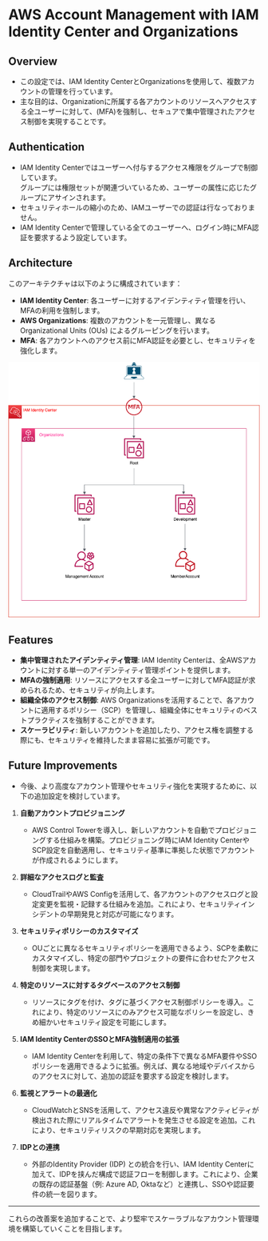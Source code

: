 # AWS Account Management with IAM Identity Center and Organizations

## Overview

- この設定では、IAM Identity CenterとOrganizationsを使用して、複数アカウントの管理を行っています。    
- 主な目的は、Organizationに所属する各アカウントのリソースへアクセスする全ユーザーに対して、(MFA)を強制し、セキュアで集中管理されたアクセス制御を実現することです。

## Authentication
- IAM Identity Centerではユーザーへ付与するアクセス権限をグループで制御しています。  
グループには権限セットが関連づいているため、ユーザーの属性に応じたグループにアサインされます。
- セキュリティホールの縮小のため、IAMユーザーでの認証は行なっておりません。
- IAM Identity Centerで管理している全てのユーザーへ、ログイン時にMFA認証を要求するよう設定しています。

## Architecture

このアーキテクチャは以下のように構成されています：
- **IAM Identity Center**: 各ユーザーに対するアイデンティティ管理を行い、MFAの利用を強制します。
- **AWS Organizations**: 複数のアカウントを一元管理し、異なるOrganizational Units (OUs) によるグルーピングを行います。
- **MFA**: 各アカウントへのアクセス前にMFA認証を必要とし、セキュリティを強化します。

![Architecture Diagram](../../docs/img/account_management.png)

## Features
- **集中管理されたアイデンティティ管理**: IAM Identity Centerは、全AWSアカウントに対する単一のアイデンティティ管理ポイントを提供します。
- **MFAの強制適用**: リソースにアクセスする全ユーザーに対してMFA認証が求められるため、セキュリティが向上します。
- **組織全体のアクセス制御**: AWS Organizationsを活用することで、各アカウントに適用するポリシー（SCP）を管理し、組織全体にセキュリティのベストプラクティスを強制することができます。
- **スケーラビリティ**: 新しいアカウントを追加したり、アクセス権を調整する際にも、セキュリティを維持したまま容易に拡張が可能です。

## Future Improvements
- 今後、より高度なアカウント管理やセキュリティ強化を実現するために、以下の追加設定を検討しています。

1. **自動アカウントプロビジョニング**  
   - AWS Control Towerを導入し、新しいアカウントを自動でプロビジョニングする仕組みを構築。プロビジョニング時にIAM Identity CenterやSCP設定を自動適用し、セキュリティ基準に準拠した状態でアカウントが作成されるようにします。

2. **詳細なアクセスログと監査**  
   - CloudTrailやAWS Configを活用して、各アカウントのアクセスログと設定変更を監視・記録する仕組みを追加。これにより、セキュリティインシデントの早期発見と対応が可能になります。

3. **セキュリティポリシーのカスタマイズ**  
   - OUごとに異なるセキュリティポリシーを適用できるよう、SCPを柔軟にカスタマイズし、特定の部門やプロジェクトの要件に合わせたアクセス制御を実現します。

4. **特定のリソースに対するタグベースのアクセス制御**  
   - リソースにタグを付け、タグに基づくアクセス制御ポリシーを導入。これにより、特定のリソースにのみアクセス可能なポリシーを設定し、きめ細かいセキュリティ設定を可能にします。

5. **IAM Identity CenterのSSOとMFA強制適用の拡張**  
   - IAM Identity Centerを利用して、特定の条件下で異なるMFA要件やSSOポリシーを適用できるように拡張。例えば、異なる地域やデバイスからのアクセスに対して、追加の認証を要求する設定を検討します。

6. **監視とアラートの最適化**  
   - CloudWatchとSNSを活用して、アクセス違反や異常なアクティビティが検出された際にリアルタイムでアラートを発生させる設定を追加。これにより、セキュリティリスクの早期対応を実現します。

7. **IDPとの連携**  
   - 外部のIdentity Provider (IDP) との統合を行い、IAM Identity Centerに加えて、IDPを挟んだ構成で認証フローを制御します。これにより、企業の既存の認証基盤（例: Azure AD, Oktaなど）と連携し、SSOや認証要件の統一を図ります。

---

これらの改善案を追加することで、より堅牢でスケーラブルなアカウント管理環境を構築していくことを目指します。
